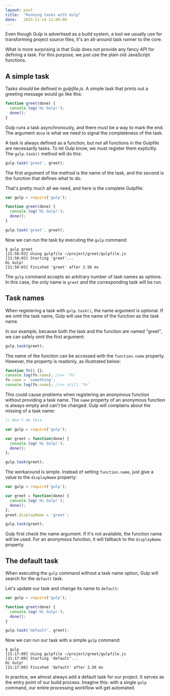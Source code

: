 ```yaml
---
layout: post
title:  "Running tasks with Gulp"
date:   2015-11-14 12:00:00
---
```


Even though Gulp is advertised as a build system, a tool we usually use
for transforming project source files, it's an all-around task runner to
the core.

What is more surprising is that Gulp does not provide any fancy API for
defining a task. For this purpose, we just use the plain old JavaScript
functions.

## A simple task

Tasks should be defined in *gulpfile.js*. A simple task that prints out
a greeting message would go like this:

```js
function greet(done) {
  console.log('Hi Gulp!');
  done();
}
```

Gulp runs a task asynchronously, and there must be a way to mark the
end. The argument `done` is what we need to signal the completeness of
the task.

A task is always defined as a function, but not all functions in the
Gulpfile are necessarily tasks. To let Gulp know, we must register them
explicitly. The `gulp.task()` method will do this:

```js
gulp.task('greet', greet);
```

The first argument of the method is the name of the task, and the second
is the function that defines what to do.

That's pretty much all we need, and here is the complete Gulpfile:

```js
var gulp = require('gulp');

function greet(done) {
  console.log('Hi Gulp!');
  done();
}

gulp.task('greet', greet);
```

Now we can run the task by executing the `gulp` command:

    $ gulp greet
    [21:50:03] Using gulpfile ~/project/greet/gulpfile.js
    [21:50:03] Starting 'greet'...
    Hi Gulp!
    [21:50:03] Finished 'greet' after 2.58 ms

The `gulp` command accepts an arbitrary number of task names as options.
In this case, the only name is `greet` and the corresponding task will
be run.

## Task names

When registering a task with `gulp.task()`, the name argument is
optional. If we omit the task name, Gulp will use the name of the
function as the task name.

In our example, because both the task and the function are named
"greet", we can safely omit the first argument:

```js
gulp.task(greet);
```

The name of the function can be accessed with the `function.name`
property. However, the property is readonly, as illustrated below:

```js
function fn() {};
console.log(fn.name); //=> 'fn'
fn.name = 'something';
console.log(fn.name); //=> still 'fn'
```

This could cause problems when registering an anonymous function without
providing a task name. The `name` property of an anonymous function is
always empty and can't be changed. Gulp will complains about the missing
of a task name:

```js
// Don't do this

var gulp = require('gulp');

var greet = function(done) {
  console.log('Hi Gulp!');
  done();
};

gulp.task(greet);
```

The workaround is simple. Instead of setting `function.name`, just give a
value to the `displayName` property:

```js
var gulp = require('gulp');

var greet = function(done) {
  console.log('Hi Gulp!');
  done();
};
greet.displayName = 'greet';

gulp.task(greet);
```

Gulp first check the name argument. If it's not available, the function
name will be used. For an anonymous function, it will fallback to the
`displayName` property.

## The default task

When executing the `gulp` command without a task name option, Gulp will
search for the `default` task.

Let's update our task and change its name to `default`:

```js
var gulp = require('gulp');

function greet(done) {
  console.log('Hi Gulp!');
  done();
}

gulp.task('default', greet);
```

Now we can run our task with a simple `gulp` command:

    $ gulp
    [21:17:09] Using gulpfile ~/project/greet/gulpfile.js
    [21:17:09] Starting 'default'...
    Hi Gulp!
    [21:17:09] Finished 'default' after 2.56 ms

In practice, we almost always add a default task for our project. It
serves as the entry point of our build process. Imagine this: with a
single `gulp` command, our entire processing workflow will get
automated.
